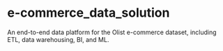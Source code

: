# e-commerce_data_solution
An end-to-end data platform for the Olist e-commerce dataset, including ETL, data warehousing, BI, and ML.
